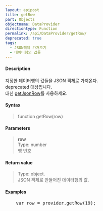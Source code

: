```yaml
---
layout: apipost
title: getRow
part: Objects
objectname: DataProvider
directiontype: Function
permalink: /api/DataProvider/getRow/
deprecated: true
tags:
  - JSON객체 가져오기
  - 데이터행의 값들
---
```



#### Description

 지정한 데이터행의 값들을 JSON 객체로 가져온다.  
 deprecated 대상입니다.   
 대신 [getJsonRow](/api/LocalDataProvider/getJsonRow/)를 사용하세요. 


#### Syntax

> function getRow(row)

#### Parameters

> **row**  
> Type: number  
> 행 번호  

#### Return value

> Type: object.  
> JSON 객체로 만들어진 데이터행의 값.  

#### Examples 

<pre class="prettyprint">
    var row = provider.getRow(19);
</pre>


